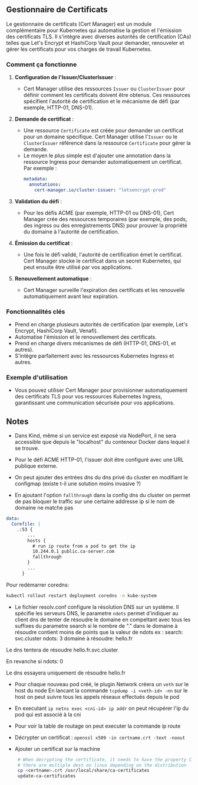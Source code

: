## Gestionnaire de Certificats

Le gestionnaire de certificats (Cert Manager) est un module complémentaire pour Kubernetes qui automatise la gestion et l'émission des certificats TLS. Il s'intègre avec diverses autorités de certification (CAs) telles que Let's Encrypt et HashiCorp Vault pour demander, renouveler et gérer les certificats pour vos charges de travail Kubernetes.

### Comment ça fonctionne

1. **Configuration de l'Issuer/ClusterIssuer** :
   - Cert Manager utilise des ressources `Issuer` ou `ClusterIssuer` pour définir comment les certificats doivent être obtenus. Ces ressources spécifient l'autorité de certification et le mécanisme de défi (par exemple, HTTP-01, DNS-01).

2. **Demande de certificat** :
   - Une ressource `Certificate` est créée pour demander un certificat pour un domaine spécifique. Cert Manager utilise l'`Issuer` ou le `ClusterIssuer` référencé dans la ressource `Certificate` pour gérer la demande.
   - Le moyen le plus simple est d'ajouter une annotation dans la ressource Ingress pour demander automatiquement un certificat. Par exemple :
     ```yaml
     metadata:
       annotations:
         cert-manager.io/cluster-issuer: "letsencrypt-prod"
     ```

3. **Validation du défi** :
   - Pour les défis ACME (par exemple, HTTP-01 ou DNS-01), Cert Manager crée des ressources temporaires (par exemple, des pods, des ingress ou des enregistrements DNS) pour prouver la propriété du domaine à l'autorité de certification.

4. **Émission du certificat** :
   - Une fois le défi validé, l'autorité de certification émet le certificat. Cert Manager stocke le certificat dans un secret Kubernetes, qui peut ensuite être utilisé par vos applications.

5. **Renouvellement automatique** :
   - Cert Manager surveille l'expiration des certificats et les renouvelle automatiquement avant leur expiration.

### Fonctionnalités clés
- Prend en charge plusieurs autorités de certification (par exemple, Let's Encrypt, HashiCorp Vault, Venafi).
- Automatise l'émission et le renouvellement des certificats.
- Prend en charge divers mécanismes de défi (HTTP-01, DNS-01, et autres).
- S'intègre parfaitement avec les ressources Kubernetes Ingress et autres.

### Exemple d'utilisation
- Vous pouvez utiliser Cert Manager pour provisionner automatiquement des certificats TLS pour vos ressources Kubernetes Ingress, garantissant une communication sécurisée pour vos applications.

## Notes

- Dans Kind, même si un service est exposé via NodePort, il ne sera accessible que depuis le "localhost" du conteneur Docker dans lequel il se trouve.
- Pour le défi ACME HTTP-01, l'issuer doit être configuré avec une URL publique externe.

- On peut ajouter des entrées dns du dns privé du cluster en modifiant le configmap (existe t-il une solution moins invasive ?)

- En ajoutant l'option `fallthrough` dans la config dns du cluster on permet de pas bloquer le traffic sur une certaine addresse ip si le nom de domaine ne matche pas

```yaml
data:
  Corefile: |
    .:53 {
        ...
        hosts {
          # run ip route from a pod to get the ip
          10.244.0.1 public.ca-server.com
          fallthrough
        }
        ...
      }
```

Pour redémarrer coredns: 
```sh
kubectl rollout restart deployment coredns -n kube-system
```

- Le fichier resolv.conf configure la résolution DNS sur un système. Il spécifie les serveurs DNS, le parametre `ndots` permet d'indiquer au client dns de tenter de résoudre le domaine en compeltant avec tous les suffixes du parametre search si le nombre de "." dans le domaine à résoudre contient moins de points que la valeur de ndots
ex : 
search: svc.cluster
ndots: 3 
domaine à résoudre: hello.fr

Le dns tentera de résoudre hello.fr.svc.cluster

En revanche si ndots: 0

Le dns essayera uniquement de résoudre hello.fr

- Pour chaque nouveau pod créé, le plugin Network créera un `veth` sur le host du node
En lancant la commande `tcpdump -i <veth-id> -nn` sur le host on peut suivre tous les appels réseaux effectués depuis le pod

- En executant `ip netns exec <cni-id> ip addr` on peut récupérer l'ip du pod qui est associé à la cni

- Pour voir la table de routage on peut executer la commande ip route

- Décrypter un certificat : `openssl x509 -in certname.crt -text -noout`

- Ajouter un certificat sur la machine 
  ```sh
   # When decrypting the certificate, it needs to have the property CA:TRUE
   # there are multiple dest on linux depending on the distribution
   cp <certname>.crt /usr/local/share/ca-certificates
   update-ca-certificates
  ```

